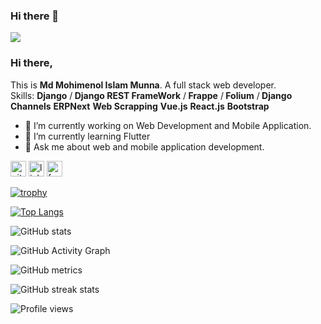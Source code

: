 ### Hi there 👋

<!--
**Fahad-CSE16/Fahad-CSE16** is a ✨ _special_ ✨ repository because its `README.md` (this file) appears on your GitHub profile.

Here are some ideas to get you started:

- 🔭 I’m currently working on ...
- 🌱 I’m currently learning ...
- 👯 I’m looking to collaborate on ...
- 🤔 I’m looking for help with ...
- 💬 Ask me about ...
- 📫 How to reach me: ...
- 😄 Pronouns: ...
- ⚡ Fun fact: ...
 -->
 ![](https://scontent.fdac59-1.fna.fbcdn.net/v/t1.6435-9/89032797_2630757040512823_9110216609431027712_n.jpg?_nc_cat=104&ccb=1-5&_nc_sid=19026a&_nc_ohc=Ak5NMTaMZVMAX_htu9X&_nc_ht=scontent.fdac59-1.fna&oh=cbac07c3ecc516001b7e4b513e2a27c8&oe=6154AB8A)
### Hi there,
This is <b>Md Mohimenol Islam Munna</b>. A full stack web developer.</br>
Skills: <b>Django</b> /<b> Django REST FrameWork</b> /<b> Frappe</b> /<b> Folium</b> /<b> Django Channels</b> <b> ERPNext</b> <b> Web Scrapping</b> <b> Vue.js</b>
<b> React.js</b> <b> Bootstrap</b>
- 🔭 I’m currently working on Web Development and Mobile Application.  
- 🌱 I’m currently learning Flutter 
- 💬 Ask me about web and mobile application development. 

[<img src='https://cdn.jsdelivr.net/npm/simple-icons@3.0.1/icons/github.svg' alt='github' height='25'>](https://github.com/Fahad-CSE16)  [<img src='https://cdn.jsdelivr.net/npm/simple-icons@3.0.1/icons/linkedin.svg' alt='linkedin' height='25'>](https://www.linkedin.com/in/Fahad-CSE16/)  [<img src='https://cdn.jsdelivr.net/npm/simple-icons@3.0.1/icons/facebook.svg' alt='facebook' height='25'>](https://www.facebook.com/fahad.cse16)  

[![trophy](https://github-profile-trophy.vercel.app/?username=Fahad-CSE16)](https://github.com/ryo-ma/github-profile-trophy)

[![Top Langs](https://github-readme-stats.vercel.app/api/top-langs/?username=Fahad-CSE16)](https://github.com/anuraghazra/github-readme-stats)

![GitHub stats](https://github-readme-stats.vercel.app/api?username=Fahad-CSE16&show_icons=true&count_private=true)  

![GitHub Activity Graph](https://activity-graph.herokuapp.com/graph?username=Fahad-CSE16)  

![GitHub metrics](https://metrics.lecoq.io/Fahad-CSE16)  

![GitHub streak stats](https://github-readme-streak-stats.herokuapp.com/?user=Fahad-CSE16)  

![Profile views](https://gpvc.arturio.dev/Fahad-CSE16) 
